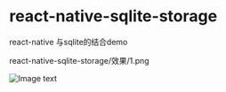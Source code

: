 # react-native-sqlite-storage
react-native 与sqlite的结合demo


react-native-sqlite-storage/效果/1.png

![Image text](https://raw.github.com/GeWeidong/react-native-sqlite-storage/效果/1.png)
